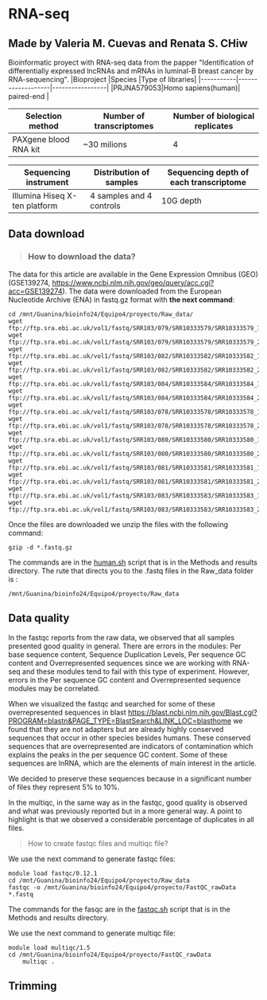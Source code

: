 # RNA-seq 
## Made by Valeria M. Cuevas and Renata S. CHiw
Bioinformatic proyect with RNA-seq data from the papper "Identification of differentially expressed lncRNAs and mRNAs in luminal-B breast cancer by RNA-sequencing".
|Bioproject |Species            |Type of libraries|
|-----------|-------------------|-----------------|
|PRJNA579053|Homo sapiens(human)| paired-end      |

|Selection method     |Number of transcriptomes| Number of biological replicates|
|---------------------|------------------------|--------------------------------|
|PAXgene blood RNA kit|~30 milions             |4

|Sequencing instrument        |Distribution of samples  |Sequencing depth of each transcriptome|
|-----------------------------|-------------------------|--------------------------------------|
|Illumina Hiseq X-ten platform| 4 samples and 4 controls| 10G depth 

## Data download

> ### How to download the data?

The data for this article are available in the Gene Expression Omnibus (GEO) (GSE139274, https://www.ncbi.nlm.nih.gov/geo/query/acc.cgi?acc=GSE139274). The data were downloaded from the European Nucleotide Archive (ENA) in fastq.gz format with **the next command**:

```
cd /mnt/Guanina/bioinfo24/Equipo4/proyecto/Raw_data/
wget ftp://ftp.sra.ebi.ac.uk/vol1/fastq/SRR103/079/SRR10333579/SRR10333579_1.fastq.gz
wget ftp://ftp.sra.ebi.ac.uk/vol1/fastq/SRR103/079/SRR10333579/SRR10333579_2.fastq.gz 
wget ftp://ftp.sra.ebi.ac.uk/vol1/fastq/SRR103/082/SRR10333582/SRR10333582_1.fastq.gz 
wget ftp://ftp.sra.ebi.ac.uk/vol1/fastq/SRR103/082/SRR10333582/SRR10333582_2.fastq.gz 
wget ftp://ftp.sra.ebi.ac.uk/vol1/fastq/SRR103/084/SRR10333584/SRR10333584_1.fastq.gz 
wget ftp://ftp.sra.ebi.ac.uk/vol1/fastq/SRR103/084/SRR10333584/SRR10333584_2.fastq.gz
wget ftp://ftp.sra.ebi.ac.uk/vol1/fastq/SRR103/078/SRR10333578/SRR10333578_1.fastq.gz
wget ftp://ftp.sra.ebi.ac.uk/vol1/fastq/SRR103/078/SRR10333578/SRR10333578_2.fastq.gz
wget ftp://ftp.sra.ebi.ac.uk/vol1/fastq/SRR103/080/SRR10333580/SRR10333580_1.fastq.gz
wget ftp://ftp.sra.ebi.ac.uk/vol1/fastq/SRR103/080/SRR10333580/SRR10333580_2.fastq.gz
wget ftp://ftp.sra.ebi.ac.uk/vol1/fastq/SRR103/081/SRR10333581/SRR10333581_1.fastq.gz
wget ftp://ftp.sra.ebi.ac.uk/vol1/fastq/SRR103/081/SRR10333581/SRR10333581_2.fastq.gz
wget ftp://ftp.sra.ebi.ac.uk/vol1/fastq/SRR103/083/SRR10333583/SRR10333583_1.fastq.gz
wget ftp://ftp.sra.ebi.ac.uk/vol1/fastq/SRR103/083/SRR10333583/SRR10333583_2.fastq.gz

```
Once the files are downloaded we unzip the files with the following command: 

```
gzip -d *.fastq.gz
```

The commands are in the [human.sh](https://github.com/rensanch/RNA-seq-team-/blob/main/Methods%20and%20results/humano.sh) script that is in the Methods and results directory.
The rute that directs you to the .fastq files in the Raw_data folder is : 

```
/mnt/Guanina/bioinfo24/Equipo4/proyecto/Raw_data
```
## Data quality

In the fastqc reports from the raw data, we observed that all samples presented good quality in general. There are errors in the modules: Per base sequence content, Sequence Duplication Levels, Per sequence GC content and Overrepresented sequences since we are working with RNA-seq and these modules tend to fail with this type of experiment. However, errors in the Per sequence GC content and Overrepresented sequence modules may be correlated. 

When we visualized the fastqc and searched for some of these overrepresented sequences in blast https://blast.ncbi.nlm.nih.gov/Blast.cgi?PROGRAM=blastn&PAGE_TYPE=BlastSearch&LINK_LOC=blasthome we found that they are not adapters but are already highly conserved sequences that occur in other species besides humans. These conserved sequences that are overrepresented are indicators of contamination which explains the peaks in the per sequence GC content. Some of these sequences are lnRNA, which are the elements of main interest in the article.

We decided to preserve these sequences because in a significant number of files they represent 5% to 10%. 

In the multiqc, in the same way as in the fastqc, good quality is observed and what was previously reported but in a more general way. A point to highlight is that we observed a considerable percentage of duplicates in all files.

> How to create fastqc files and multiqc file?

We use the next command to generate fastqc files:

```
module load fastqc/0.12.1
cd /mnt/Guanina/bioinfo24/Equipo4/proyecto/Raw_data
fastqc -o /mnt/Guanina/bioinfo24/Equipo4/proyecto/FastQC_rawData *.fastq
```
The commands for the fasqc are in the [fastqc.sh](https://github.com/rensanch/RNA-seq-team-/blob/main/Methods%20and%20results/humano.sh) script that is in the Methods and results directory.

We use the next command to generate multiqc file:

```
module load multiqc/1.5
cd /mnt/Guanina/bioinfo24/Equipo4/proyecto/FastQC_rawData
	multiqc .
```

## Trimming



